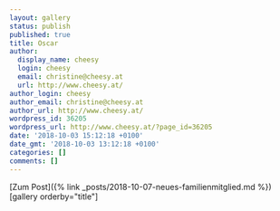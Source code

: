 ```yaml
---
layout: gallery
status: publish
published: true
title: Oscar
author:
  display_name: cheesy
  login: cheesy
  email: christine@cheesy.at
  url: http://www.cheesy.at/
author_login: cheesy
author_email: christine@cheesy.at
author_url: http://www.cheesy.at/
wordpress_id: 36205
wordpress_url: http://www.cheesy.at/?page_id=36205
date: '2018-10-03 15:12:18 +0100'
date_gmt: '2018-10-03 13:12:18 +0100'
categories: []
comments: []
---
```


[Zum Post]({% link _posts/2018-10-07-neues-familienmitglied.md %})
[gallery orderby="title"]
